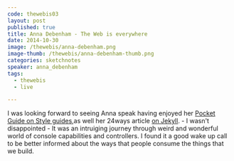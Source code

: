 ```yaml
---
code: thewebis03
layout: post
published: true
title: Anna Debenham - The Web is everywhere
date: 2014-10-30
image: /thewebis/anna-debenham.png
image-thumb: /thewebis/anna-debenham-thumb.png
categories: sketchnotes
speaker: anna_debenham
tags:
  - thewebis
  - live

---
```


I was looking forward to seeing Anna speak having enjoyed her [Pocket Guide on Style guides](http://maban.co.uk/projects/front-end-style-guides/),as well her 24ways article [ on Jekyll](http://24ways.org/2013/get-started-with-github-pages/). - I wasn't disappointed - It was an intruiging journey through weird and wonderful world of console capabilities and controllers. I found it a good wake up call to be better informed about the ways that people consume the things that we build.